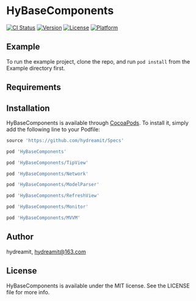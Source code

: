 # HyBaseComponents

[![CI Status](https://img.shields.io/travis/hydreamit/HyBaseComponents.svg?style=flat)](https://travis-ci.org/hydreamit/HyBaseComponents)
[![Version](https://img.shields.io/cocoapods/v/HyBaseComponents.svg?style=flat)](https://cocoapods.org/pods/HyBaseComponents)
[![License](https://img.shields.io/cocoapods/l/HyBaseComponents.svg?style=flat)](https://cocoapods.org/pods/HyBaseComponents)
[![Platform](https://img.shields.io/cocoapods/p/HyBaseComponents.svg?style=flat)](https://cocoapods.org/pods/HyBaseComponents)

## Example

To run the example project, clone the repo, and run `pod install` from the Example directory first.

## Requirements

## Installation

HyBaseComponents is available through [CocoaPods](https://cocoapods.org). To install
it, simply add the following line to your Podfile:

```ruby
source 'https://github.com/hydreamit/Specs'

pod 'HyBaseComponents'

pod 'HyBaseComponents/TipView'

pod 'HyBaseComponents/Network'

pod 'HyBaseComponents/ModelParser'

pod 'HyBaseComponents/RefreshView'

pod 'HyBaseComponents/Monitor'

pod 'HyBaseComponents/MVVM'
```

## Author

hydreamit, hydreamit@163.com

## License

HyBaseComponents is available under the MIT license. See the LICENSE file for more info.
